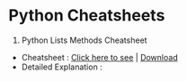 # Python Cheatsheets

1. Python Lists Methods Cheatsheet

- Cheatsheet : <a href='./list.pdf'>Click here to see</a> | <a href='https://thegeekyboy.gumroad.com/l/python-lists'>Download</a>
- Detailed Explanation : 

